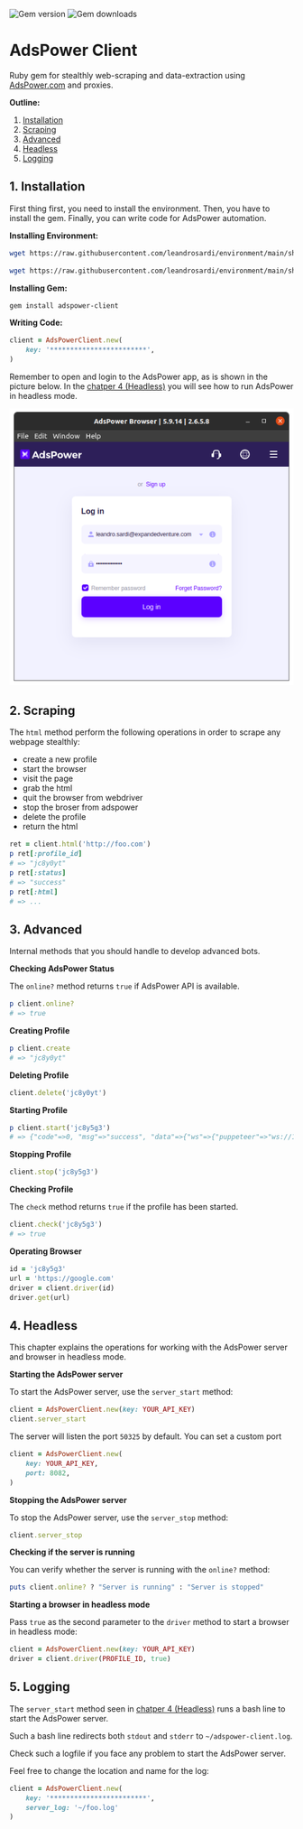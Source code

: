 ![Gem version](https://img.shields.io/gem/v/adspower-client) ![Gem downloads](https://img.shields.io/gem/dt/adspower-client)

# AdsPower Client

Ruby gem for stealthly web-scraping and data-extraction using [AdsPower.com](https://www.adspower.com/) and proxies.

**Outline:**

1. [Installation](#1-installation)
2. [Scraping](#2-scraping)
3. [Advanced](#3-advanced)
4. [Headless](#4-headless)
5. [Logging](#5-logging)

## 1. Installation

First thing first, you need to install the environment.
Then, you have to install the gem.
Finally, you can write code for AdsPower automation.

**Installing Environment:**

```bash
wget https://raw.githubusercontent.com/leandrosardi/environment/main/sh/install.ubuntu.20_04.sh -O - | bash
```

```bash
wget https://raw.githubusercontent.com/leandrosardi/environment/main/sh/install.ubuntu.20_04.adspower.sh -O - | bash
```

**Installing Gem:**

```bash
gem install adspower-client
```

**Writing Code:**

```ruby
client = AdsPowerClient.new(
    key: '************************',
)
```

Remember to open and login to the AdsPower app, as is shown in the picture below.
In the [chatper 4 (Headless)](#4-headless) you will see how to run AdsPower in headless mode.

![Logging into AdsPower app](./images/adspower1.png)

## 2. Scraping

The `html` method perform the following operations in order to scrape any webpage stealthly:

- create a new profile
- start the browser
- visit the page
- grab the html
- quit the browser from webdriver
- stop the broser from adspower
- delete the profile
- return the html

```ruby
ret = client.html('http://foo.com')
p ret[:profile_id]
# => "jc8y0yt"
p ret[:status]
# => "success"
p ret[:html]
# => ...
```

## 3. Advanced

Internal methods that you should handle to develop advanced bots.

**Checking AdsPower Status**

The `online?` method returns `true` if AdsPower API is available.

```ruby
p client.online?
# => true
```

**Creating Profile**

```ruby
p client.create
# => "jc8y0yt"
```

**Deleting Profile**

```ruby
client.delete('jc8y0yt')
```

**Starting Profile**

```ruby
p client.start('jc8y5g3')
# => {"code"=>0, "msg"=>"success", "data"=>{"ws"=>{"puppeteer"=>"ws://127.0.0.1:43703/devtools/browser/60e1d880-e4dc-4ae0-a2d3-56d123648299", "selenium"=>"127.0.0.1:43703"}, "debug_port"=>"43703", "webdriver"=>"/home/leandro/.config/adspower_global/cwd_global/chrome_116/chromedriver"}}
```

**Stopping Profile**

```ruby
client.stop('jc8y5g3')
```

**Checking Profile**

The `check` method returns `true` if the profile has been started.

```ruby
client.check('jc8y5g3')
# => true
```

**Operating Browser**

```ruby
id = 'jc8y5g3'
url = 'https://google.com'
driver = client.driver(id)
driver.get(url)
```

## 4. Headless

This chapter explains the operations for working with the AdsPower server and browser in headless mode.

**Starting the AdsPower server**

To start the AdsPower server, use the `server_start` method:

```ruby
client = AdsPowerClient.new(key: YOUR_API_KEY)
client.server_start
```

The server will listen the port `50325` by default. 
You can set a custom port

```ruby
client = AdsPowerClient.new(
    key: YOUR_API_KEY,
    port: 8082,
)
```

**Stopping the AdsPower server**

To stop the AdsPower server, use the `server_stop` method:

```ruby
client.server_stop
```

**Checking if the server is running**

You can verify whether the server is running with the `online?` method:

```ruby
puts client.online? ? "Server is running" : "Server is stopped"
```

**Starting a browser in headless mode**

Pass `true` as the second parameter to the `driver` method to start a browser in headless mode:

```ruby
client = AdsPowerClient.new(key: YOUR_API_KEY)
driver = client.driver(PROFILE_ID, true)
```

## 5. Logging

The `server_start` method seen in [chatper 4 (Headless)](#4-headless) runs a bash line to start the AdsPower server.

Such a bash line redirects both `stdout` and `stderr` to `~/adspower-client.log`.

Check such a logfile if you face any problem to start the AdsPower server.

Feel free to change the location and name for the log:

```ruby
client = AdsPowerClient.new(
    key: '************************',
    server_log: '~/foo.log'
)
```
